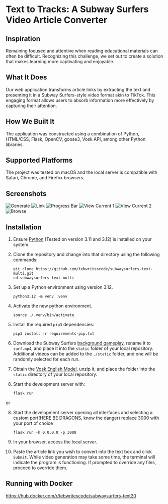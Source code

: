 # Text to Tracks: A Subway Surfers Video Article Converter

## Inspiration
Remaining focused and attentive when reading educational materials can often be difficult. Recognizing this challenge, we set out to create a solution that makes learning more captivating and enjoyable.

## What It Does
Our web application transforms article links by extracting the text and presenting it in a Subway Surfers-style video format akin to TikTok. This engaging format allows users to absorb information more effectively by capturing their attention.

## How We Built It
The application was constructed using a combination of Python, HTML/CSS, Flask, OpenCV, goose3, Vosk API, among other Python libraries.

## Supported Platforms
The project was tested on macOS and the local server is compatible with Safari, Chrome, and Firefox browsers.

## Screenshots
![Generate](https://teb.codes/2-Code/Docker/Subway-Surfers/Screenshot_2025-07-12_at_5.17.25_PM.png)
![Link](https://teb.codes/2-Code/Docker/Subway-Surfers/Screenshot_2025-07-12_at_9.14.47_PM.png)
![Progress Bar](https://teb.codes/2-Code/Docker/Subway-Surfers/Screenshot_2025-07-12_at_9.11.06_PM.png)
![View Current 1](https://teb.codes/2-Code/Docker/Subway-Surfers/Screenshot_2025-07-12_at_9.12.03_PM.png)
![View Current 2](https://teb.codes/2-Code/Docker/Subway-Surfers/Screenshot_2025-07-12_at_5.17.41_PM.png)
![Browse](https://teb.codes/2-Code/Docker/Subway-Surfers/Screenshot_2025-07-12_at_9.29.02_PM.png)

## Installation

1. Ensure [Python](https://www.python.org/) (Tested on version 3.11 and 3.12) is installed on your system.

2. Clone the repository and change into that directory using the following commands:
   ```
   git clone https://github.com/tebwritescode/subwaysurfers-text-multi.git
   cd subwaysurfers-text-multi
   ```

3. Set up a Python environment using version 3.12.
   ```
   python3.12 -m venv .venv
   ```
4. Activate the new python environment.
   ```
   source ./.venv/bin/activate
   ```
5. Install the required `pip3` dependencies:
   ```
   pip3 install -r requirements-pip.txt
   ```

6. Download the Subway Surfers [background gameplay](https://drive.google.com/file/d/1ZyFZKIB1HiZM_XDQPRRiiAIvU4sgl10k/view?usp=drive_link), rename it to `surf.mp4`, and place it into the `static` folder of your local repository. Additional videos can be added to the `./static` folder, and one will be randomly selected for each run.

7. Obtain the [Vosk English Model](https://alphacephei.com/vosk/models/vosk-model-en-us-0.22.zip), unzip it, and place the folder into the `static` directory of your local repository.

8. Start the development server with:
   ```
   flask run
   ```

or

8. Start the development server opening all interfaces and selecting a custom port(HERE BE DRAGONS, know the danger) replace 3000 with your port of choice
   ```
   flask run -h 0.0.0.0 -p 3000
   ```

9. In your browser, access the local server.

10. Paste the article link you wish to convert into the text box and click `Submit`. While video generation may take some time, the terminal will indicate the program is functioning. If prompted to override any files, proceed to override them.

## Running with Docker
https://hub.docker.com/r/tebwritescode/subwaysurfers-text20
